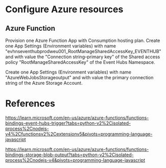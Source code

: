 # Configure Azure resources

## Azure Function

Provision one Azure Function App with Consumption hosting plan.
Create one App Settings (Environment variables) with name "evhnseventhubprodweu001_RootManageSharedAccessKey_EVENTHUB" and 
with value the "Connection string–primary key" of the Shared access policy "RootManageSharedAccessKey" of the Event Hubs Namespace.

Create one App Settings (Environment variables) with name "AzureWebJobsStorageoutput" and with value the primary connection string of the 
Azure Storage Account.

# References

https://learn.microsoft.com/en-us/azure/azure-functions/functions-bindings-event-hubs-trigger?tabs=python-v2%2Cisolated-process%2Cnodejs-v4%2Cfunctionsv2%2Cextensionv5&pivots=programming-language-javascript

https://learn.microsoft.com/en-us/azure/azure-functions/functions-bindings-storage-blob-output?tabs=python-v2%2Cisolated-process%2Cnodejs-v4&pivots=programming-language-javascript
